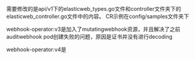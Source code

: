 需要修改的是api/v1下的elasticweb_types.go文件和controller文件夹下的elasticweb_controller.go文件中的内容。 CR示例在config/samples文件夹下



webhook-operator:v3是加入了mutatingwebhook资源，并且解决了之前auditwebhook pod创建失败的问题，原因是证书并没有进行decoding



webhook-operator:v4是

